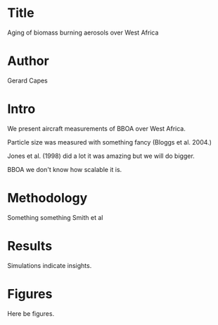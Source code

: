 # Title
Aging of biomass burning aerosols over West Africa

# Author
Gerard Capes

# Intro
We present aircraft measurements of BBOA over West Africa.

Particle size was measured with something fancy (Bloggs et al. 2004.)

Jones et al. (1998) did a lot it was amazing but we will do bigger.

BBOA we don't know how scalable it is.

# Methodology
Something something Smith et al

# Results
Simulations indicate insights.

# Figures
Here be figures.
